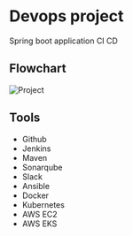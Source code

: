 # Devops project
Spring boot application CI CD

## Flowchart

![Project](https://user-images.githubusercontent.com/92622331/182093137-b6bd072b-ec75-4a2c-a0de-c216a61c6032.png)

## Tools

- Github
- Jenkins
- Maven
- Sonarqube
- Slack
- Ansible
- Docker
- Kubernetes
- AWS EC2
- AWS EKS



